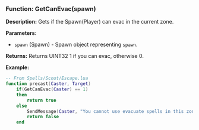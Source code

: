 ### Function: GetCanEvac(spawn)

**Description:**
Gets if the Spawn(Player) can evac in the current zone.

**Parameters:**
- `spawn` (Spawn) - Spawn object representing `spawn`.

**Returns:** Returns UINT32 1 if you can evac, otherwise 0.

**Example:**

```lua
-- From Spells/Scout/Escape.lua
function precast(Caster, Target)
    if(GetCanEvac(Caster) == 1)
    then
        return true
    else
        SendMessage(Caster, "You cannot use evacuate spells in this zone.", "red")
        return false
    end
```
